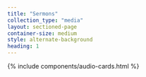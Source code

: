 ```yaml
---
title: "Sermons"
collection_type: "media"
layout: sectioned-page
container-size: medium
style: alternate-background
heading: 1
---
```


{% include components/audio-cards.html %}
